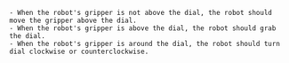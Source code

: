 
    - When the robot's gripper is not above the dial, the robot should move the gripper above the dial.
    - When the robot's gripper is above the dial, the robot should grab the dial.
    - When the robot's gripper is around the dial, the robot should turn dial clockwise or counterclockwise.